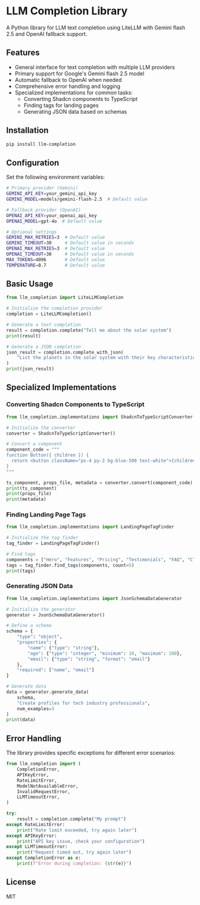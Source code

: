 # LLM Completion Library

A Python library for LLM text completion using LiteLLM with Gemini flash 2.5 and OpenAI fallback support.

## Features

- General interface for text completion with multiple LLM providers
- Primary support for Google's Gemini flash 2.5 model
- Automatic fallback to OpenAI when needed
- Comprehensive error handling and logging
- Specialized implementations for common tasks:
  - Converting Shadcn components to TypeScript
  - Finding tags for landing pages
  - Generating JSON data based on schemas

## Installation

```bash
pip install llm-completion
```

## Configuration

Set the following environment variables:

```bash
# Primary provider (Gemini)
GEMINI_API_KEY=your_gemini_api_key
GEMINI_MODEL=models/gemini-flash-2.5  # Default value

# Fallback provider (OpenAI)
OPENAI_API_KEY=your_openai_api_key
OPENAI_MODEL=gpt-4o  # Default value

# Optional settings
GEMINI_MAX_RETRIES=3  # Default value
GEMINI_TIMEOUT=30     # Default value in seconds
OPENAI_MAX_RETRIES=3  # Default value
OPENAI_TIMEOUT=30     # Default value in seconds
MAX_TOKENS=4096       # Default value
TEMPERATURE=0.7       # Default value
```

## Basic Usage

```python
from llm_completion import LiteLLMCompletion

# Initialize the completion provider
completion = LiteLLMCompletion()

# Generate a text completion
result = completion.complete("Tell me about the solar system")
print(result)

# Generate a JSON completion
json_result = completion.complete_with_json(
    "List the planets in the solar system with their key characteristics"
)
print(json_result)
```

## Specialized Implementations

### Converting Shadcn Components to TypeScript

```python
from llm_completion.implementations import ShadcnToTypeScriptConverter

# Initialize the converter
converter = ShadcnToTypeScriptConverter()

# Convert a component
component_code = """
function Button({ children }) {
  return <button className="px-4 py-2 bg-blue-500 text-white">{children}</button>
}
"""

ts_component, props_file, metadata = converter.convert(component_code)
print(ts_component)
print(props_file)
print(metadata)
```

### Finding Landing Page Tags

```python
from llm_completion.implementations import LandingPageTagFinder

# Initialize the tag finder
tag_finder = LandingPageTagFinder()

# Find tags
components = ["Hero", "Features", "Pricing", "Testimonials", "FAQ", "CTA", "Footer"]
tags = tag_finder.find_tags(components, count=5)
print(tags)
```

### Generating JSON Data

```python
from llm_completion.implementations import JsonSchemaDataGenerator

# Initialize the generator
generator = JsonSchemaDataGenerator()

# Define a schema
schema = {
    "type": "object",
    "properties": {
        "name": {"type": "string"},
        "age": {"type": "integer", "minimum": 18, "maximum": 100},
        "email": {"type": "string", "format": "email"}
    },
    "required": ["name", "email"]
}

# Generate data
data = generator.generate_data(
    schema,
    "Create profiles for tech industry professionals",
    num_examples=3
)
print(data)
```

## Error Handling

The library provides specific exceptions for different error scenarios:

```python
from llm_completion import (
    CompletionError,
    APIKeyError,
    RateLimitError,
    ModelNotAvailableError,
    InvalidRequestError,
    LLMTimeoutError,
)

try:
    result = completion.complete("My prompt")
except RateLimitError:
    print("Rate limit exceeded, try again later")
except APIKeyError:
    print("API key issue, check your configuration")
except LLMTimeoutError:
    print("Request timed out, try again later")
except CompletionError as e:
    print(f"Error during completion: {str(e)}")
```

## License

MIT
